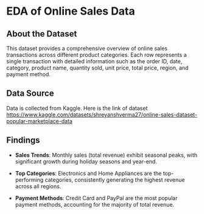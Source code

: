 # EDA of Online Sales Data

## About the Dataset
This dataset provides a comprehensive overview of online sales transactions across different product categories. Each row represents a single transaction with detailed information such as the order ID, date, category, product name, quantity sold, unit price, total price, region, and payment method.

## Data Source
Data is collected from Kaggle. Here is the link of dataset https://www.kaggle.com/datasets/shreyanshverma27/online-sales-dataset-popular-marketplace-data

## Findings
*   **Sales Trends**:    Monthly sales (total revenue) exhibit seasonal peaks, with significant growth during holiday seasons and year-end.

*   **Top Categories**:  Electronics and Home Appliances are the top-performing categories, consistently generating the highest revenue across all regions.

*   **Payment Methods**: Credit Card and PayPal are the most popular payment methods, accounting for the majority of total revenue.


